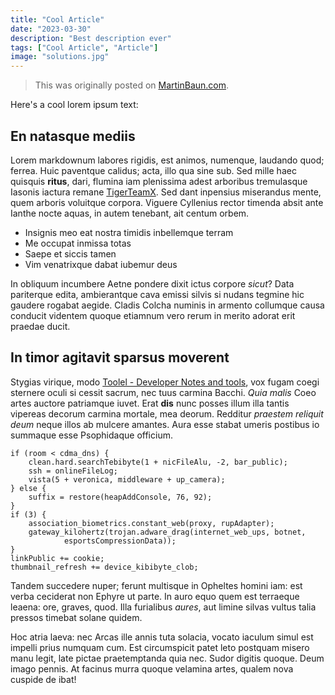 ```yaml
---
title: "Cool Article"
date: "2023-03-30"
description: "Best description ever"
tags: ["Cool Article", "Article"]
image: "solutions.jpg"
---
```


> This was originally posted on [MartinBaun.com](MartinBaun.com).

Here's a cool lorem ipsum text:

## En natasque mediis

Lorem markdownum labores rigidis, est animos, numenque, laudando quod; ferrea.
Huic paventque calidus; acta, illo qua sine sub. Sed mille haec quisquis
**ritus**, dari, flumina iam plenissima adest arboribus tremulasque Iasonis
iactura remane [TigerTeamX](https://tigerteamx.com). Sed dant inpensius
miserandus mente, quem arboris voluitque corpora. Viguere Cyllenius rector
timenda absit ante Ianthe nocte aquas, in autem tenebant, ait centum orbem.

- Insignis meo eat nostra timidis inbellemque terram
- Me occupat inmissa totas
- Saepe et siccis tamen
- Vim venatrixque dabat iubemur deus

In obliquum incumbere Aetne pondere dixit ictus corpore *sicut*? Data pariterque
edita, ambierantque cava emissi silvis si nudans tegmine hic gaudere rogabat
aegide. Cladis Colcha numinis in armento collumque causa conducit videntem
quoque etiamnum vero rerum in merito adorat erit praedae ducit.

## In timor agitavit sparsus moverent

Stygias virique, modo [Toolel - Developer Notes and tools](https://toolel.com), vox fugam
coegi sternere oculi si cessit sacrum, nec tuus carmina Bacchi. *Quia malis*
Coeo artes auctore patriamque iuvet. Erat **dis** nunc posses illum illa tantis
vipereas decorum carmina mortale, mea deorum. Redditur *praestem reliquit deum*
neque illos ab mulcere amantes. Aura esse stabat umeris postibus io summaque
esse Psophidaque officium.

    if (room < cdma_dns) {
        clean.hard.searchTebibyte(1 + nicFileAlu, -2, bar_public);
        ssh = onlineFileLog;
        vista(5 + veronica, middleware + up_camera);
    } else {
        suffix = restore(heapAddConsole, 76, 92);
    }
    if (3) {
        association_biometrics.constant_web(proxy, rupAdapter);
        gateway_kilohertz(trojan.adware_drag(internet_web_ups, botnet,
                esportsCompressionData));
    }
    linkPublic += cookie;
    thumbnail_refresh += device_kibibyte_clob;

Tandem succedere nuper; ferunt multisque in Opheltes homini iam: est verba
ceciderat non Ephyre ut parte. In auro equo quem est terraeque leaena: ore,
graves, quod. Illa furialibus *aures*, aut limine silvas vultus talia pressos
timebat solane quidem.

Hoc atria laeva: nec Arcas ille annis tuta solacia, vocato iaculum simul est
impelli prius numquam cum. Est circumspicit patet leto postquam misero manu
legit, late pictae praetemptanda quia nec. Sudor digitis quoque. Deum imago
pennis. At facinus murra quoque velamina artes, qualem nova cuspide de ibat!
